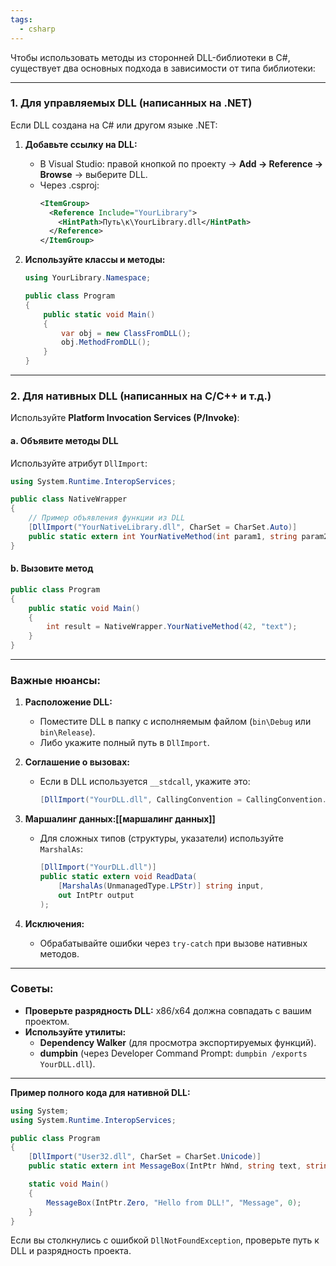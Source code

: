 ```yaml
---
tags:
  - csharp
---
```

Чтобы использовать методы из сторонней DLL-библиотеки в C#, существует два основных подхода в зависимости от типа библиотеки:

---

### 1. **Для управляемых DLL (написанных на .NET)**
Если DLL создана на C# или другом языке .NET:
1. **Добавьте ссылку на DLL:**
   - В Visual Studio: правой кнопкой по проекту → **Add → Reference → Browse** → выберите DLL.
   - Через .csproj:
     ```xml
     <ItemGroup>
       <Reference Include="YourLibrary">
         <HintPath>Путь\к\YourLibrary.dll</HintPath>
       </Reference>
     </ItemGroup>
     ```

2. **Используйте классы и методы:**
   ```csharp
   using YourLibrary.Namespace;

   public class Program
   {
       public static void Main()
       {
           var obj = new ClassFromDLL();
           obj.MethodFromDLL();
       }
   }
   ```

---

### 2. **Для нативных DLL (написанных на C/C++ и т.д.)**
Используйте **Platform Invocation Services (P/Invoke)**:

#### a. **Объявите методы DLL**
Используйте атрибут `DllImport`:
```csharp
using System.Runtime.InteropServices;

public class NativeWrapper
{
    // Пример объявления функции из DLL
    [DllImport("YourNativeLibrary.dll", CharSet = CharSet.Auto)]
    public static extern int YourNativeMethod(int param1, string param2);
}
```

#### b. **Вызовите метод**
```csharp
public class Program
{
    public static void Main()
    {
        int result = NativeWrapper.YourNativeMethod(42, "text");
    }
}
```

---

### **Важные нюансы:**
1. **Расположение DLL:**
   - Поместите DLL в папку с исполняемым файлом (`bin\Debug` или `bin\Release`).
   - Либо укажите полный путь в `DllImport`.

2. **Соглашение о вызовах:**
   - Если в DLL используется `__stdcall`, укажите это:
     ```csharp
     [DllImport("YourDLL.dll", CallingConvention = CallingConvention.StdCall)]
     ```

2. **Маршалинг данных:[[маршалинг данных]]**
   - Для сложных типов (структуры, указатели) используйте `MarshalAs`:
     ```csharp
     [DllImport("YourDLL.dll")]
     public static extern void ReadData(
         [MarshalAs(UnmanagedType.LPStr)] string input,
         out IntPtr output
     );
     ```

4. **Исключения:**
   - Обрабатывайте ошибки через `try-catch` при вызове нативных методов.

---

### **Советы:**
- **Проверьте разрядность DLL:** x86/x64 должна совпадать с вашим проектом.
- **Используйте утилиты:**
  - **Dependency Walker** (для просмотра экспортируемых функций).
  - **dumpbin** (через Developer Command Prompt: `dumpbin /exports YourDLL.dll`).

---

**Пример полного кода для нативной DLL:**
```csharp
using System;
using System.Runtime.InteropServices;

public class Program
{
    [DllImport("User32.dll", CharSet = CharSet.Unicode)]
    public static extern int MessageBox(IntPtr hWnd, string text, string caption, uint type);

    static void Main()
    {
        MessageBox(IntPtr.Zero, "Hello from DLL!", "Message", 0);
    }
}
```

Если вы столкнулись с ошибкой `DllNotFoundException`, проверьте путь к DLL и разрядность проекта.